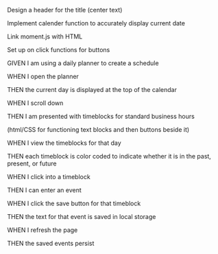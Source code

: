 Design a header for the title (center text)

Implement calender function to accurately display current date

Link moment.js with HTML

Set up on click functions for buttons

GIVEN I am using a daily planner to create a schedule

WHEN I open the planner

THEN the current day is displayed at the top of the calendar

WHEN I scroll down

THEN I am presented with timeblocks for standard business hours

(html/CSS for functioning text blocks and then buttons beside it)

WHEN I view the timeblocks for that day  

THEN each timeblock is color coded to indicate whether it is in the past, present, or future

WHEN I click into a timeblock

THEN I can enter an event

WHEN I click the save button for that timeblock

THEN the text for that event is saved in local storage

WHEN I refresh the page

THEN the saved events persist
